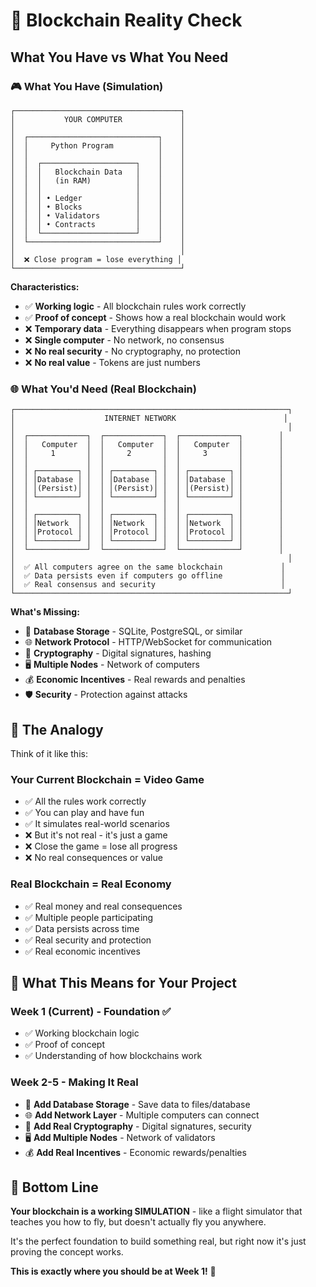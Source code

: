 # 🎯 Blockchain Reality Check

## What You Have vs What You Need

### 🎮 **What You Have (Simulation)**

```
┌─────────────────────────────────────┐
│           YOUR COMPUTER             │
│                                     │
│  ┌─────────────────────────────┐    │
│  │     Python Program          │    │
│  │                             │    │
│  │  ┌─────────────────────┐    │    │
│  │  │   Blockchain Data   │    │    │
│  │  │   (in RAM)          │    │    │
│  │  │                     │    │    │
│  │  │ • Ledger            │    │    │
│  │  │ • Blocks            │    │    │
│  │  │ • Validators        │    │    │
│  │  │ • Contracts         │    │    │
│  │  └─────────────────────┘    │    │
│  └─────────────────────────────┘    │
│                                     │
│  ❌ Close program = lose everything │
└─────────────────────────────────────┘
```

**Characteristics:**
- ✅ **Working logic** - All blockchain rules work correctly
- ✅ **Proof of concept** - Shows how a real blockchain would work
- ❌ **Temporary data** - Everything disappears when program stops
- ❌ **Single computer** - No network, no consensus
- ❌ **No real security** - No cryptography, no protection
- ❌ **No real value** - Tokens are just numbers

### 🌐 **What You'd Need (Real Blockchain)**

```
┌─────────────────────────────────────────────────────────────┐
│                    INTERNET NETWORK                        │
│                                                             │
│  ┌─────────────┐  ┌─────────────┐  ┌─────────────┐        │
│  │   Computer  │  │   Computer  │  │   Computer  │        │
│  │     1       │  │     2       │  │     3       │        │
│  │             │  │             │  │             │        │
│  │ ┌─────────┐ │  │ ┌─────────┐ │  │ ┌─────────┐ │        │
│  │ │Database │ │  │ │Database │ │  │ │Database │ │        │
│  │ │(Persist)│ │  │ │(Persist)│ │  │ │(Persist)│ │        │
│  │ └─────────┘ │  │ └─────────┘ │  │ └─────────┘ │        │
│  │             │  │             │  │             │        │
│  │ ┌─────────┐ │  │ ┌─────────┐ │  │ ┌─────────┐ │        │
│  │ │Network  │ │  │ │Network  │ │  │ │Network  │ │        │
│  │ │Protocol │ │  │ │Protocol │ │  │ │Protocol │ │        │
│  │ └─────────┘ │  │ └─────────┘ │  │ └─────────┘ │        │
│  └─────────────┘  └─────────────┘  └─────────────┘        │
│                                                             │
│  ✅ All computers agree on the same blockchain             │
│  ✅ Data persists even if computers go offline             │
│  ✅ Real consensus and security                            │
└─────────────────────────────────────────────────────────────┘
```

**What's Missing:**
- 💾 **Database Storage** - SQLite, PostgreSQL, or similar
- 🌐 **Network Protocol** - HTTP/WebSocket for communication
- 🔐 **Cryptography** - Digital signatures, hashing
- 🖥️ **Multiple Nodes** - Network of computers
- 💰 **Economic Incentives** - Real rewards and penalties
- 🛡️ **Security** - Protection against attacks

## 🎯 **The Analogy**

Think of it like this:

### **Your Current Blockchain = Video Game**
- ✅ All the rules work correctly
- ✅ You can play and have fun
- ✅ It simulates real-world scenarios
- ❌ But it's not real - it's just a game
- ❌ Close the game = lose all progress
- ❌ No real consequences or value

### **Real Blockchain = Real Economy**
- ✅ Real money and real consequences
- ✅ Multiple people participating
- ✅ Data persists across time
- ✅ Real security and protection
- ✅ Real economic incentives

## 🚀 **What This Means for Your Project**

### **Week 1 (Current) - Foundation ✅**
- ✅ Working blockchain logic
- ✅ Proof of concept
- ✅ Understanding of how blockchains work

### **Week 2-5 - Making It Real**
- 💾 **Add Database Storage** - Save data to files/database
- 🌐 **Add Network Layer** - Multiple computers can connect
- 🔐 **Add Real Cryptography** - Digital signatures, security
- 🖥️ **Add Multiple Nodes** - Network of validators
- 💰 **Add Real Incentives** - Economic rewards/penalties

## 🎯 **Bottom Line**

**Your blockchain is a working SIMULATION** - like a flight simulator that teaches you how to fly, but doesn't actually fly you anywhere.

It's the perfect foundation to build something real, but right now it's just proving the concept works.

**This is exactly where you should be at Week 1!** 🎉 